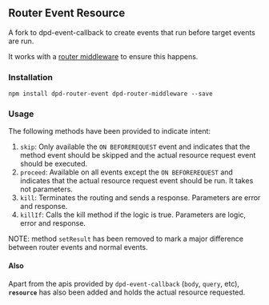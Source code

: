 ## Router Event Resource

A fork to dpd-event-callback to create events that run before target events are run.

It works with a [router middleware](https://github.com/ezra-obiwale/dpd-router-middleware) to ensure this happens.

### Installation

`npm install dpd-router-event dpd-router-middleware --save`

### Usage

The following methods have been provided to indicate intent:

1. `skip`: Only available the `ON BEFOREREQUEST` event and indicates that the method event should be skipped and the actual resource request event should be executed.
2. `proceed`: Available on all events except the `ON BEFOREREQUEST` and indicates that the actual resource request event should be run. It takes not parameters.
3. `kill`: Terminates the routing and sends a response. Parameters are error and response.
4. `killIf`: Calls the kill method if the logic is true. Parameters are logic, error and response.

NOTE: method `setResult` has been removed to mark a major difference between router events and normal events.

#### Also

Apart from the apis provided by `dpd-event-callback` (`body`, `query`, etc), **`resource`** has also been added and holds the actual resource requested.